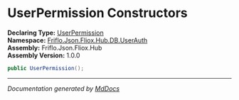 ﻿<!--  
  <auto-generated>   
    The contents of this file were generated by a tool.  
    Changes to this file may be list if the file is regenerated  
  </auto-generated>   
-->

# UserPermission Constructors

**Declaring Type:** [UserPermission](../index.md)  
**Namespace:** [Friflo.Json.Fliox.Hub.DB.UserAuth](../../index.md)  
**Assembly:** Friflo.Json.Fliox.Hub  
**Assembly Version:** 1.0.0

```csharp
public UserPermission();
```
___

*Documentation generated by [MdDocs](https://github.com/ap0llo/mddocs)*
